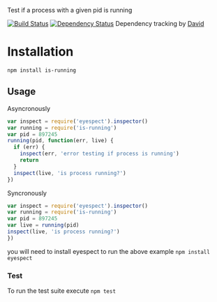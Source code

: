 Test if a process with a given pid is running

[![Build Status](https://travis-ci.org/nisaacson/is-running.png)](https://travis-ci.org/nisaacson/is-running)
[![Dependency Status](https://david-dm.org/nisaacson/is-running/status.png)](https://david-dm.org/nisaacson/is-running)
Dependency tracking by [David](https://david-dm.org/)

# Installation
`npm install is-running`

## Usage

Asyncronously
```javascript
var inspect = require('eyespect').inspector()
var running = require('is-running')
var pid = 897245
running(pid, function(err, live) {
  if (err) {
    inspect(err, 'error testing if process is running')
    return
  }
  inspect(live, 'is process running?')
})
```
Syncronously
```javascript
var inspect = require('eyespect').inspector()
var running = require('is-running')
var pid = 897245
var live = running(pid)
inspect(live, 'is process running?')
})
```
you will need to install eyespect to run the above example
`npm install eyespect`

### Test
To run the test suite execute
`npm test`
